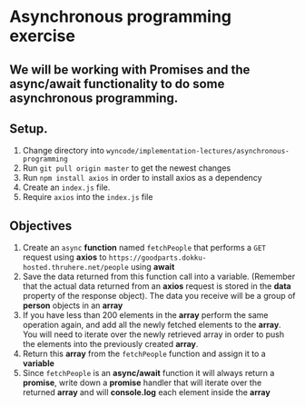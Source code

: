 # Asynchronous programming exercise

## We will be working with Promises and the async/await functionality to do some asynchronous programming.

## Setup.

1. Change directory into ```wyncode/implementation-lectures/asynchronous-programming```
2. Run ```git pull origin master``` to get the newest changes
3. Run ```npm install axios``` in order to install axios as a dependency
4. Create an ```index.js``` file.
5. Require ```axios``` into the ```index.js``` file

## Objectives

1. Create an ```async``` **function** named ```fetchPeople``` that performs a ```GET``` request using **axios** to ```https://goodparts.dokku-hosted.thruhere.net/people``` using **await**
2. Save the data returned from this function call into a variable. (Remember that the actual data returned from an **axios** request is stored in the **data** property of the response object). The data you receive will be a group of **person** objects in an **array**
3. If you have less than 200 elements in the **array** perform the same operation again, and add all the newly fetched elements to the **array**. You will need to iterate over the newly retrieved array in order to push the elements into the previously created **array**.
4. Return this **array** from the ```fetchPeople``` function and assign it to a **variable**
5. Since ```fetchPeople``` is an **async/await** function it will always return a **promise**, write down a **promise** handler that will iterate over the returned **array** and will **console.log** each element inside the **array**
